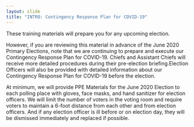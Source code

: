 ```yaml
---
layout: slide
title: "INTRO: Contingency Response Plan for COVID-19"
---
```


These training materials will prepare you for any upcoming election.

However, if you are reviewing this material in advance of the June 2020 Primary Elections, note that we are continuing to prepare and execute our Contingency Response Plan for COVID-19. Chiefs and Assistant Chiefs will receive more detailed procedures during their pre-election briefing.Election Officers will also be provided with detailed information about our Contingency Response Plan for COVID-19 before the election.

At minimum, we will provide PPE Materials for the June 2020 Election to each polling place with gloves, face masks, and hand sanitizer for election officers. We will limit the number of voters in the voting room and require voters to maintain a 6-foot distance from each other and from election officers. And if any election officer is ill before or on election day, they will be dismissed immediately and replaced if possible.